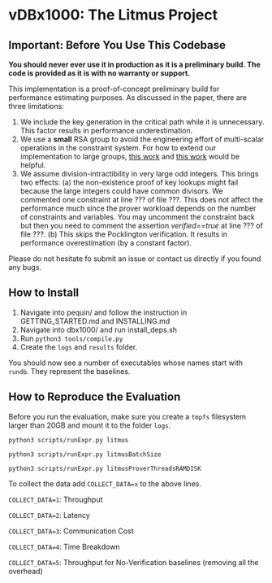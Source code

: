 # vDBx1000: The Litmus Project

## Important: Before You Use This Codebase

**You should never ever use it in production as it is a preliminary build. The code is provided as it is with no warranty or support.**

This implementation is a proof-of-concept preliminary build for performance estimating purposes. As discussed in the paper, there are three limitations:

1. We include the key generation in the critical path while it is unnecessary. This factor results in performance underestimation.
2. We use a **small** RSA group to avoid the engineering effort of multi-scalar operations in the constraint system. For how to extend our implementation to large groups, [this work](https://github.com/akosba/xjsnark) and [this work](https://github.com/alex-ozdemir/bellman-bignat) would be helpful.
3. We assume division-intractibility in very large odd integers. This brings two effects: (a) the non-existence proof of key lookups might fail because the large integers could have common divisors. We commented one constraint at line ??? of file ???. This does not affect the performance much since the prover workload depends on the number of constraints and variables. You may uncomment the constraint back but then you need to comment the assertion *verified==true* at line ??? of file ???. (b) This skips the Pocklington verification. It results in performance overestimation (by a constant factor).

Please do not hesitate fo submit an issue or contact us directly if you found any bugs.

## How to Install

1. Navigate into pequin/ and follow the instruction in GETTING_STARTED.md and INSTALLING.md
2. Navigate into dbx1000/ and run install_deps.sh
3. Run `python3 tools/compile.py`
4. Create the `logs` and `results` folder.

You should now see a number of executables whose names start with `rundb`. They represent the baselines.

## How to Reproduce the Evaluation

Before you run the evaluation, make sure you create a `tmpfs` filesystem larger than 20GB and mount it to the folder `logs`.

`python3 scripts/runExpr.py litmus`

`python3 scripts/runExpr.py litmusBatchSize`

`python3 scripts/runExpr.py litmusProverThreadsRAMDISK`

To collect the data add `COLLECT_DATA=x` to the above lines.

`COLLECT_DATA=1`: Throughput

`COLLECT_DATA=2`: Latency

`COLLECT_DATA=3`: Communication Cost

`COLLECT_DATA=4`: Time Breakdown

`COLLECT_DATA=5`: Throughput for No-Verification baselines (removing all the overhead)
